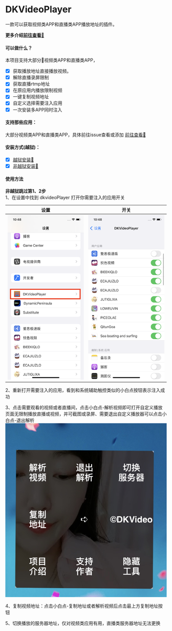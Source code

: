 DKVideoPlayer  
===  
一款可以获取视频类APP和直播类APP播放地址的插件。  

 **更多介绍[前往查看📲](iosre.com/t/%E4%BB%8A%E5%A4%A9%E5%85%A8%E5%9C%BA%E7%9A%84%E6%B6%88%E8%B4%B9%E7%94%B1%E8%B5%B5%E5%85%AC%E5%AD%90%E4%B9%B0%E5%8D%95%EF%BC%81/22005)**  

#### 可以做什么？ 
本项目支持大部分🔞视频类APP和直播类APP， 
 * [x] 获取播放地址直接播放视频。   
 * [x] 解除直播录屏限制  
 * [x] 获取直播rtmp地址  
 * [x] 在原应用内播放限制视频  
 * [x] 一键复制视频地址    
 * [x] 自定义选择需要注入应用  
 * [x] 一次安装多APP同时注入  

 #### 支持那些应用： 
 大部分视频类APP和直播类APP，具体前往issue查看或添加 [前往查看📲](https://github.com/DKJone/DKVideoPlayer/issues/1)  

#### 安装方式(越狱)：   
 * [x] [越狱安装📲](./dkVideoPlayer#安装方式越狱)  
 * [x] [非越狱安装📲](./dkvideoLoader#安装方式非越狱)  
#### 使用方法    
**非越狱跳过第1、2步**   
1、在设置中找到 dkvideoPlayer 打开你需要注入的应用开关    

| 设置 | 开关 |  
|:-:|:-:|  
|![设置](./01.PNG)|![开关](./02.PNG)|  

2、重新打开需要注入的应用，看到和系统辅助触控类似的小白点按钮表示注入成功   

3、点击需要观看的视频或者直播间，点击小白点-解析视频即可打开自定义播放页面无限制播放直播或视频，并可截图或录屏、需要退出自定义播放器可以点击小白点-退出解析  
![解析](./03.jpg)    

4、复制视频地址：点击小白点-复制地址或者解析视频后点击最上方复制地址按钮    

5、切换播放的服务器地址，仅对视频类应用有用，直播类服务器地址无法更换    







